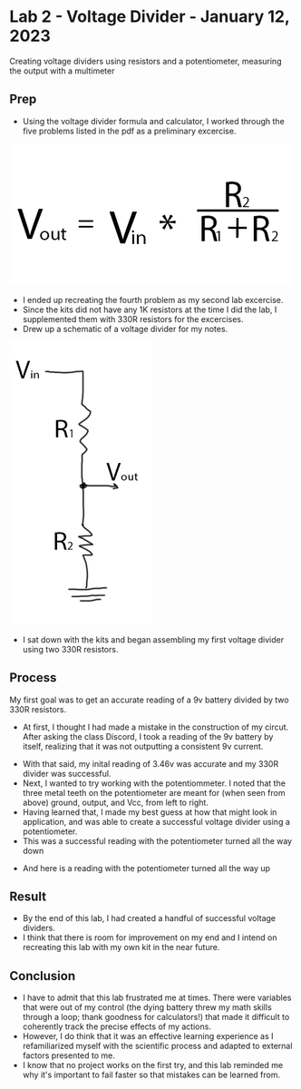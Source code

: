 # Lab 2 - Voltage Divider - January 12, 2023

Creating voltage dividers using resistors and a potentiometer, measuring the output with a multimeter

## Prep

* Using the voltage divider formula and calculator, I worked through the five problems listed in the pdf as a preliminary excercise.

![Formula for finding output voltage from a voltage divider](images/voltDivFormula.png)

* I ended up recreating the fourth problem as my second lab excercise.
* Since the kits did not have any 1K resistors at the time I did the lab, I supplemented them with 330R resistors for the excercises.
* Drew up a schematic of a voltage divider for my notes.

![Schematic of a a voltage divider using two resistors](images/voltDivSchematic.png)

* I sat down with the kits and began assembling my first voltage divider using two 330R resistors.

<!-- ![Detail shot of two 330 Ohm resistors on breadboard](images/lab2Detail.png) -->

## Process

My first goal was to get an accurate reading of a 9v battery divided by two 330R resistors.

<!-- ![Voltage reading of 9v battery running through two 330 Ohm resistors](images/lab2Divider.png) -->

* At first, I thought I had made a mistake in the construction of my circut. After asking the class Discord, I took a reading of the 9v battery by itself, realizing that it was not outputting a consistent 9v current.

<!-- ![Voltage reading of 9v battery reading 7.34v](images/lab2Battery.png) -->

* With that said, my inital reading of 3.46v was accurate and my 330R divider was successful.
* Next, I wanted to try working with the potentiommeter. I noted that the three metal teeth on the potentiometer are meant for (when seen from above) ground, output, and Vcc, from left to right.
* Having learned that, I made my best guess at how that might look in application, and was able to create a successful voltage divider using a potentiometer.
* This was a successful reading with the potentiometer turned all the way down

<!-- ![Voltage reading of 9v battery running through potentiometer turned all the way down](images/pmeter1.png) -->

* And here is a reading with the potentiometer turned all the way up

<!-- ![Voltage reading of 9v battery running through potentiometer turned all the way up](images/pmeter2.png)  -->

## Result

* By the end of this lab, I had created a handful of successful voltage dividers.
* I think that there is room for improvement on my end and I intend on recreating this lab with my own kit in the near future.

## Conclusion

* I have to admit that this lab frustrated me at times. There were variables that were out of my control (the dying battery threw my math skills through a loop; thank goodness for calculators!) that made it difficult to coherently track the precise effects of my actions.
* However, I do think that it was an effective learning experience as I refamiliarized myself with the scientific process and adapted to external factors presented to me.
* I know that no project works on the first try, and this lab reminded me why it's important to fail faster so that mistakes can be learned from.
